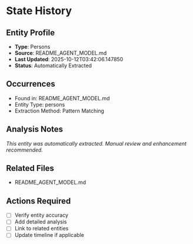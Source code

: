 # State History

## Entity Profile
- **Type**: Persons
- **Source**: README_AGENT_MODEL.md
- **Last Updated**: 2025-10-12T03:42:06.147850
- **Status**: Automatically Extracted

## Occurrences
- Found in: README_AGENT_MODEL.md
- Entity Type: persons
- Extraction Method: Pattern Matching

## Analysis Notes
*This entity was automatically extracted. Manual review and enhancement recommended.*

## Related Files
- README_AGENT_MODEL.md

## Actions Required
- [ ] Verify entity accuracy
- [ ] Add detailed analysis
- [ ] Link to related entities
- [ ] Update timeline if applicable
